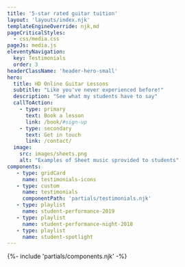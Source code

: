 ```yaml
---
title: '5-star rated guitar tuition'
layout: 'layouts/index.njk'
templateEngineOverride: njk,md
pageCriticalStyles:
  - css/media.css
pageJs: media.js
eleventyNavigation:
  key: Testimonials
  order: 3
headerClassName: 'header-hero-small'
hero:
  title: HD Online Guitar Lessons
  subtitle: "Like you've never experienced before!"
  description: "See what my students have to say"
  callToAction:
    - type: primary
      text: Book a lesson
      link: /book/#sign-up
    - type: secondary
      text: Get in touch
      link: /contact/
  image:
    src: images/sheets.png
    alt: "Examples of Sheet music sprovided to students"
components:
   - type: gridCard
     name: testimonials-icons
   - type: custom
     name: testimonials
     componentPath: 'partials/testimonials.njk'
   - type: playlist
     name: student-performance-2019
   - type: playlist
     name: student-performance-night-2018
   - type: playlist
     name: student-spotlight
---
```


{%- include 'partials/components.njk' -%}



